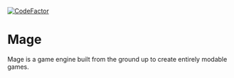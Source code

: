 [![CodeFactor](https://www.codefactor.io/repository/github/pbentes/peacock/badge/main)](https://www.codefactor.io/repository/github/pbentes/peacock/overview/main)

# Mage

Mage is a game engine built from the ground up to create entirely modable games.